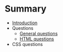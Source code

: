 # Summary

* [Introduction](README.md)
* Questions
   * [General questions](questions/general.md)
   * [HTML questions](questions/html.md)
* CSS questions

